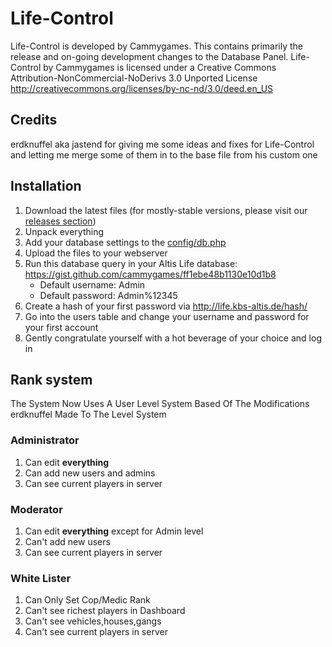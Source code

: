# Life-Control

Life-Control is developed by Cammygames. This contains primarily the release and on-going development changes to the Database Panel.
Life-Control by Cammygames is licensed under a Creative Commons Attribution-NonCommercial-NoDerivs 3.0 Unported License
http://creativecommons.org/licenses/by-nc-nd/3.0/deed.en_US

## Credits
	
erdknuffel aka jastend for giving me some ideas and fixes for Life-Control and letting me merge some of them in to the base file from his custom one

## Installation

1. Download the latest files (for mostly-stable versions, please visit our [releases section](https://github.com/cammygames/Life-Control/releases/tag/2.0))
2. Unpack everything
3. Add your database settings to the [config/db.php](https://github.com/cammygames/Life-Control/blob/master/config/db.php)
3. Upload the files to your webserver
4. Run this database query in your Altis Life database: https://gist.github.com/cammygames/ff1ebe48b1130e10d1b8
   * Default username: Admin
   * Default password: Admin%12345
6. Create a hash of your first password via http://life.kbs-altis.de/hash/
7. Go into the users table and change your username and password for your first account
8. Gently congratulate yourself with a hot beverage of your choice and log in

## Rank system

The System Now Uses A User Level System Based Of The Modifications erdknuffel Made To The Level System

### Administrator

1. Can edit **everything**
2. Can add new users and admins
3. Can see current players in server

### Moderator

1. Can edit **everything** except for Admin level
2. Can't add new users
3. Can see current players in server

### White Lister

1. Can Only Set Cop/Medic Rank
2. Can't see richest players in Dashboard
3. Can't see vehicles,houses,gangs
4. Can't see current players in server